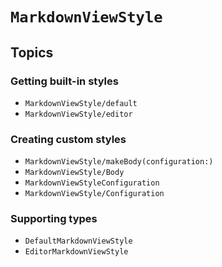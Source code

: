 # ``MarkdownViewStyle``

## Topics

### Getting built-in styles

- ``MarkdownViewStyle/default``
- ``MarkdownViewStyle/editor``

### Creating custom styles

- ``MarkdownViewStyle/makeBody(configuration:)``
- ``MarkdownViewStyle/Body``
- ``MarkdownViewStyleConfiguration``
- ``MarkdownViewStyle/Configuration``

### Supporting types

- ``DefaultMarkdownViewStyle``
- ``EditorMarkdownViewStyle``